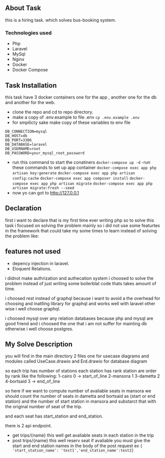 ## About Task

this is a hiring task. which solves bus-booking system.

### Technologies used

-   Php
-   Laravel
-   MySql
-   Nginx
-   Docker
-   Docker Compose

## Task Installation

this task have 3 docker containers one for the app , another one for the db and another for the web.

-   clone the repo and cd to repo directory.
-   make a copy of .env.example to file .env
    `cp .env.example .env`
-   for smpilicty sake make copy of these variables to env file

```
DB_CONNECTION=mysql
DB_HOST=db
DB_PORT=3306
DB_DATABASE=laravel
DB_USERNAME=root
DB_PASSWORD=your_mysql_root_password
```

-   run this command to start the conatiners
    `docker-compose up -d`
    -run these commands to set up app container
    `docker-compose exec app php artisan key:generate`
    `docker-compose exec app php artisan config:cache`
    `docker-compose exec app composer install`
    `docker-compose exec app php artisan migrate`
    `docker-compose exec app php artisan migrate:fresh --seed`
-   now yo can got to http://127.0.0.1

## Declaration

first i want to declare that is my first time ever writing php so to solve this task i focused on solving the problem mainly so i did not use some featurtes in the framework that could take my some times to learn instead of solving the problem like:

## features not used

-   depency injection in laravel.
-   Eloquent Relations.

i didnot make authrization and authecation system i choosed to solve the problem instead of just writing some boilerblat code thats takes amount of time.

i choosed rest instead of graphql because i want to avoid a the overhead for choosing and inatlling library for graphql and works well with laravel other wise i well choose graphql.

i choosed mysql over any relation databases because php and mysql are good friend and i choosed the one that i am not suffer for mainting db otherwise i well choose postgres.

## My Solve Description

you will find in the main directory 2 files one for usecase diagrams and modules called UseCase.drawio and Erd.drawio for database diagram

so each trip has number of stations each station has rank station are order by rank like the following:
1-cairo 0 -> start_of_line
2-mansora 1
3-dametta 2
4-bortsaid 3 -> end_of_line

so here if we want to compute number of avaliable seats in mansora we should count the number of seats in dametta and bortsaid as (start or end station) and the number of start station in mansora and substarct that with the original number of seat of the trip.

and each seat has start_station and end_station.

there is 2 api endpoint.

-   get trips/{name} this well get avaliable seats in each station in the trip
-   post trips/{name} this well reserv seat if avaliable you must give the start and end station names in the body of the post request ex `{ 'start_station_name': 'test1','end_station_name':test2}`
